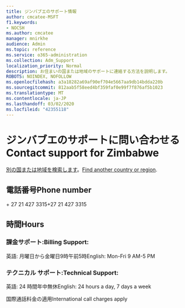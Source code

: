 ```yaml
---
title: ジンバブエのサポート情報
author: cmcatee-MSFT
f1.keywords:
- NOCSH
ms.author: cmcatee
manager: mnirkhe
audience: Admin
ms.topic: reference
ms.service: o365-administration
ms.collection: Adm_Support
localization_priority: Normal
description: お住まいの国または地域のサポートに連絡する方法を説明します。
ROBOTS: NOINDEX, NOFOLLOW
ms.openlocfilehash: a3a18282a69af90ef704e5667aa9db14bdda220b
ms.sourcegitcommit: 812aab5f58eed4bf359faf0e99f7f876af5b1023
ms.translationtype: MT
ms.contentlocale: ja-JP
ms.lasthandoff: 03/02/2020
ms.locfileid: "42355118"
---
```

# <a name="contact-support-for-zimbabwe"></a><span data-ttu-id="cabc4-103">ジンバブエのサポートに問い合わせる</span><span class="sxs-lookup"><span data-stu-id="cabc4-103">Contact support for Zimbabwe</span></span>

<span data-ttu-id="cabc4-104">[別の国または地域を検索します](../contact-support-for-business-products.md)。</span><span class="sxs-lookup"><span data-stu-id="cabc4-104">[Find another country or region](../contact-support-for-business-products.md).</span></span>

## <a name="phone-number"></a><span data-ttu-id="cabc4-105">電話番号</span><span class="sxs-lookup"><span data-stu-id="cabc4-105">Phone number</span></span>
<span data-ttu-id="cabc4-106">+ 27 21 427 3315</span><span class="sxs-lookup"><span data-stu-id="cabc4-106">+27 21 427 3315</span></span>

## <a name="hours"></a><span data-ttu-id="cabc4-107">時間</span><span class="sxs-lookup"><span data-stu-id="cabc4-107">Hours</span></span>
### <a name="billing-support"></a><span data-ttu-id="cabc4-108">課金サポート:</span><span class="sxs-lookup"><span data-stu-id="cabc4-108">Billing Support:</span></span>

<span data-ttu-id="cabc4-109">英語: 月曜日から金曜日9時午前5時</span><span class="sxs-lookup"><span data-stu-id="cabc4-109">English: Mon-Fri 9 AM-5 PM</span></span>

### <a name="technical-support"></a><span data-ttu-id="cabc4-110">テクニカル サポート:</span><span class="sxs-lookup"><span data-stu-id="cabc4-110">Technical Support:</span></span>

<span data-ttu-id="cabc4-111">英語: 24 時間年中無休</span><span class="sxs-lookup"><span data-stu-id="cabc4-111">English: 24 hours a day, 7 days a week</span></span>

<span data-ttu-id="cabc4-112">国際通話料金の適用</span><span class="sxs-lookup"><span data-stu-id="cabc4-112">International call charges apply</span></span>
